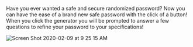 Have you ever wanted a safe and secure randomized password? Now you can have the ease of a brand new safe password
with the click of a button! 
When you click the generator you will be prompted to answer a few questions to refine your password to your specifications!


![Screen Shot 2020-02-09 at 9 25 15 AM](https://user-images.githubusercontent.com/59029999/74109114-57bcb400-4b46-11ea-8deb-92b79f7e9947.png)
